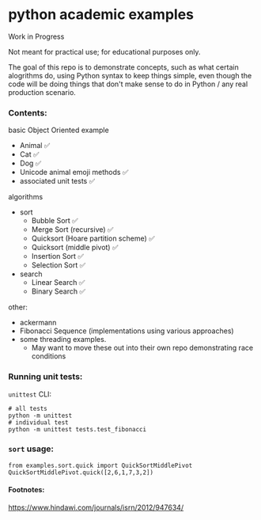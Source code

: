 # python academic examples
Work in Progress

Not meant for practical use; for educational purposes only.

The goal of this repo is to demonstrate concepts, such as what certain alogrithms do,
using Python syntax to keep things simple,
even though the code will be doing things that don't make sense to do in Python / any real production scenario.

### Contents:

basic Object Oriented example
- Animal :white_check_mark:
- Cat :white_check_mark:
- Dog :white_check_mark:
- Unicode animal emoji methods :white_check_mark:
- associated unit tests :white_check_mark:

algorithms
- sort
  - Bubble Sort :white_check_mark:
  - Merge Sort (recursive) :white_check_mark:
  - Quicksort (Hoare partition scheme) :white_check_mark:
  - Quicksort (middle pivot) :white_check_mark:
  - Insertion Sort :white_check_mark:
  - Selection Sort :white_check_mark:
- search
  - Linear Search :white_check_mark:
  - Binary Search :white_check_mark:

other:
- ackermann
- Fibonacci Sequence (implementations using various approaches)
- some threading examples.
  - May want to move these out into their own repo demonstrating race conditions


### Running unit tests:
`unittest` CLI:

    # all tests
    python -m unittest
    # individual test
    python -m unittest tests.test_fibonacci

### `sort` usage:

    from examples.sort.quick import QuickSortMiddlePivot
    QuickSortMiddlePivot.quick([2,6,1,7,3,2])



#### Footnotes:

https://www.hindawi.com/journals/isrn/2012/947634/
